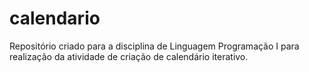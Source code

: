 # calendario
Repositório criado para a disciplina de Linguagem Programação I para realização da atividade de criação de calendário iterativo.
